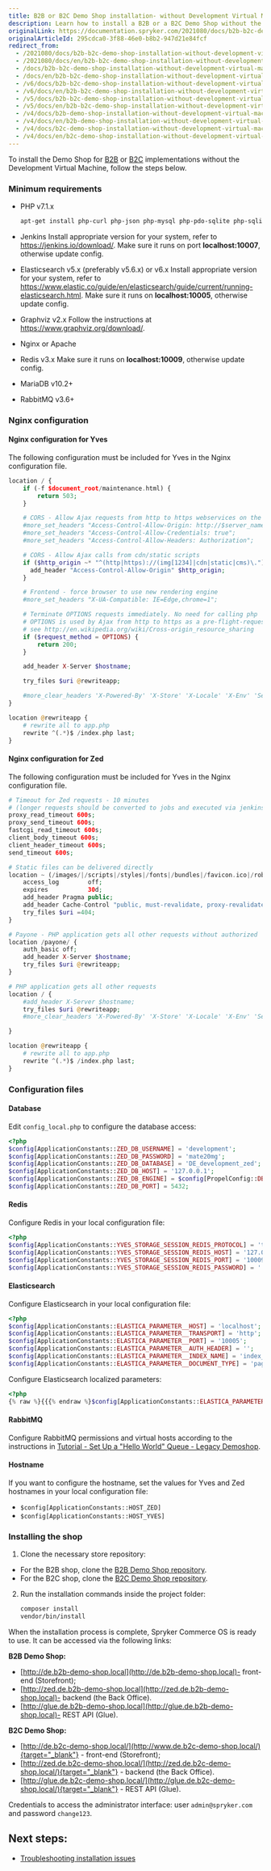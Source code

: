 ```yaml
---
title: B2B or B2C Demo Shop installation- without Development Virtual Machine
description: Learn how to install a B2B or a B2C Demo Shop without the Development Virtual Machine
originalLink: https://documentation.spryker.com/2021080/docs/b2b-b2c-demo-shop-installation-without-development-virtual-machine
originalArticleId: 295cdca0-3f88-46e0-b8b2-947d21e84fcf
redirect_from:
  - /2021080/docs/b2b-b2c-demo-shop-installation-without-development-virtual-machine
  - /2021080/docs/en/b2b-b2c-demo-shop-installation-without-development-virtual-machine
  - /docs/b2b-b2c-demo-shop-installation-without-development-virtual-machine
  - /docs/en/b2b-b2c-demo-shop-installation-without-development-virtual-machine
  - /v6/docs/b2b-b2c-demo-shop-installation-without-development-virtual-machine
  - /v6/docs/en/b2b-b2c-demo-shop-installation-without-development-virtual-machine
  - /v5/docs/b2b-b2c-demo-shop-installation-without-development-virtual-machine
  - /v5/docs/en/b2b-b2c-demo-shop-installation-without-development-virtual-machine
  - /v4/docs/b2b-demo-shop-installation-without-development-virtual-machine
  - /v4/docs/en/b2b-demo-shop-installation-without-development-virtual-machine
  - /v4/docs/b2c-demo-shop-installation-without-development-virtual-machine
  - /v4/docs/en/b2c-demo-shop-installation-without-development-virtual-machine
---
```


To install the Demo Shop for [B2B](/docs/scos/user/intro-to-spryker/{{site.version}}/b2b-suite.html) or [B2C](/docs/scos/user/intro-to-spryker/{{site.version}}/b2c-suite.html) implementations without the Development Virtual Machine, follow the steps below.

### Minimum requirements

* PHP v7.1.x

  ```bash
  apt-get install php-curl php-json php-mysql php-pdo-sqlite php-sqlite3 php-gd php-intl php-mysqli php-pgsql php-ssh2 php-gmp php-mcrypt php-pdo-mysql php-readline php-twig php-imagick php-memcache php-pdo-pgsql php-redis php-xml php-bz2 php-mbstring
  ```

* Jenkins
  Install appropriate version for your system, refer to <https://jenkins.io/download/>.
  Make sure it runs on port **localhost:10007**, otherwise update config.

* Elasticsearch v5.x (preferably v5.6.x) or v6.x
  Install appropriate version for your system, refer to <https://www.elastic.co/guide/en/elasticsearch/guide/current/running-elasticsearch.html>. Make sure it runs on **localhost:10005**, otherwise update config.

* Graphviz v2.x
  Follow the instructions at <https://www.graphviz.org/download/>.

* Nginx or Apache

* Redis v3.x
  Make sure it runs on **localhost:10009**, otherwise update config.

* MariaDB v10.2+

* RabbitMQ v3.6+

### Nginx configuration
#### Nginx configuration for Yves

The following configuration must be included for Yves in the Nginx configuration file.

```php
location / {
    if (-f $document_root/maintenance.html) {
        return 503;
    }

    # CORS - Allow Ajax requests from http to https webservices on the same domain
    #more_set_headers "Access-Control-Allow-Origin: http://$server_name";
    #more_set_headers "Access-Control-Allow-Credentials: true";
    #more_set_headers "Access-Control-Allow-Headers: Authorization";

    # CORS - Allow Ajax calls from cdn/static scripts
    if ($http_origin ~* "^(http|https)://(img[1234]|cdn|static|cms)\.") {
      add_header "Access-Control-Allow-Origin" $http_origin;
    }

    # Frontend - force browser to use new rendering engine
    #more_set_headers "X-UA-Compatible: IE=Edge,chrome=1";

    # Terminate OPTIONS requests immediately. No need for calling php
    # OPTIONS is used by Ajax from http to https as a pre-flight-request
    # see http://en.wikipedia.org/wiki/Cross-origin_resource_sharing
    if ($request_method = OPTIONS) {
        return 200;
    }

    add_header X-Server $hostname;

    try_files $uri @rewriteapp;

    #more_clear_headers 'X-Powered-By' 'X-Store' 'X-Locale' 'X-Env' 'Server';
}

location @rewriteapp {
    # rewrite all to app.php
    rewrite ^(.*)$ /index.php last;
}

```

#### Nginx configuration for Zed

The following configuration must be included for Yves in the Nginx configuration file.

```php
# Timeout for Zed requests - 10 minutes
# (longer requests should be converted to jobs and executed via jenkins)
proxy_read_timeout 600s;
proxy_send_timeout 600s;
fastcgi_read_timeout 600s;
client_body_timeout 600s;
client_header_timeout 600s;
send_timeout 600s;

# Static files can be delivered directly
location ~ (/images/|/scripts|/styles|/fonts|/bundles|/favicon.ico|/robots.txt) {
    access_log        off;
    expires           30d;
    add_header Pragma public;
    add_header Cache-Control "public, must-revalidate, proxy-revalidate";
    try_files $uri =404;
}

# Payone - PHP application gets all other requests without authorized
location /payone/ {
    auth_basic off;
    add_header X-Server $hostname;
    try_files $uri @rewriteapp;
}

# PHP application gets all other requests
location / {
    #add_header X-Server $hostname;
    try_files $uri @rewriteapp;
    #more_clear_headers 'X-Powered-By' 'X-Store' 'X-Locale' 'X-Env' 'Server';

}

location @rewriteapp {
    # rewrite all to app.php
    rewrite ^(.*)$ /index.php last;
}

```

### Configuration files

#### Database

Edit `config_local.php` to configure the database access:

```php
<?php
$config[ApplicationConstants::ZED_DB_USERNAME] = 'development';
$config[ApplicationConstants::ZED_DB_PASSWORD] = 'mate20mg';
$config[ApplicationConstants::ZED_DB_DATABASE] = 'DE_development_zed';
$config[ApplicationConstants::ZED_DB_HOST] = '127.0.0.1';
$config[ApplicationConstants::ZED_DB_ENGINE] = $config[PropelConfig::DB_ENGINE_MYSQL];
$config[ApplicationConstants::ZED_DB_PORT] = 5432;

```

#### Redis

Configure Redis in your local configuration file:

```php
<?php
$config[ApplicationConstants::YVES_STORAGE_SESSION_REDIS_PROTOCOL] = 'tcp';
$config[ApplicationConstants::YVES_STORAGE_SESSION_REDIS_HOST] = '127.0.0.1';
$config[ApplicationConstants::YVES_STORAGE_SESSION_REDIS_PORT] = '10009';
$config[ApplicationConstants::YVES_STORAGE_SESSION_REDIS_PASSWORD] = '';

```

#### Elasticsearch

Configure Elasticsearch in your local configuration file:

```php
<?php
$config[ApplicationConstants::ELASTICA_PARAMETER__HOST] = 'localhost';
$config[ApplicationConstants::ELASTICA_PARAMETER__TRANSPORT] = 'http';
$config[ApplicationConstants::ELASTICA_PARAMETER__PORT] = '10005';
$config[ApplicationConstants::ELASTICA_PARAMETER__AUTH_HEADER] = '';
$config[ApplicationConstants::ELASTICA_PARAMETER__INDEX_NAME] = 'index_page';
$config[ApplicationConstants::ELASTICA_PARAMETER__DOCUMENT_TYPE] = 'page';
```

Configure Elasticsearch localized parameters:

```php
<?php
{% raw %}{{{% endraw %}$config[ApplicationConstants::ELASTICA_PARAMETER__INDEX_NAME] = 'de_search';{% raw %}}}{% endraw %}
```

#### RabbitMQ

Configure RabbitMQ permissions and virtual hosts according to the instructions in [Tutorial - Set Up a "Hello World" Queue - Legacy Demoshop](http://documentation.spryker.com/v4/docs/setup-hello-world-queue#rabbitmq-management-ui).

#### Hostname

If you want to configure the hostname, set the values for Yves and Zed hostnames in your local configuration file:

* `$config[ApplicationConstants::HOST_ZED]`
* `$config[ApplicationConstants::HOST_YVES]`

### Installing the shop

1. Clone the necessary store repository:
* For the B2B shop, clone the [B2B Demo Shop repository](https://github.com/spryker-shop/b2b-demo-shop).
* For the B2C shop, clone the [B2C Demo Shop repository](https://github.com/spryker-shop/b2c-demo-shop).

2. Run the installation commands inside the project folder:

   ```bash
   composer install
   vendor/bin/install
   ```


 When the installation process is complete, Spryker Commerce OS is ready to use. It can be accessed via the following links:

**B2B Demo Shop:**
 * [http://de.b2b-demo-shop.local](http://de.b2b-demo-shop.local)- front-end (Storefront);
* [http://zed.de.b2b-demo-shop.local](http://zed.de.b2b-demo-shop.local)- backend (the Back Office).
* [http://glue.de.b2b-demo-shop.local](http://glue.de.b2b-demo-shop.local)- REST API (Glue).

**B2C Demo Shop:**
* [http://de.b2c-demo-shop.local/](http://www.de.b2c-demo-shop.local/){target="_blank"} - front-end (Storefront);
* [http://zed.de.b2c-demo-shop.local/](http://zed.de.b2c-demo-shop.local/){target="_blank"} - backend (the Back Office).
* [http://glue.de.b2c-demo-shop.local/](http://glue.de.b2c-demo-shop.local/){target="_blank"} - REST API (Glue).

Credentials to access the administrator interface: user `admin@spryker.com` and password `change123`.

## Next steps:
* [Troubleshooting installation issues](/docs/scos/dev/developer-guides/{{page.version}}/troubleshooting/spryker-in-vagrant-issues/databases-and-services-issues/peer-authentication-failed-for-user-postgres.html)
